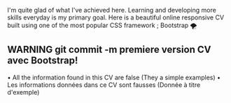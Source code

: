 I'm quite glad of what I've achieved here. Learning and developing more skills everyday is my primary goal. Here is a beautiful online responsive CV built using one of the most popular CSS framework ; Bootstrap 🌪

WARNING git commit -m premiere version CV avec Bootstrap! 
---------------
•	All the information found in this CV are false (They a simple examples)
•	Les informations données dans ce CV sont fausses (Donnée à titre d'exemple)
